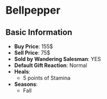 # Bellpepper

## Basic Information

- **Buy Price**: 155$
- **Sell Price**: 75$
- **Sold by Wandering Salesman**: YES
- **Default Gift Reaction**: Normal
- **Heals**:
  - 5 points of Stamina
- **Seasons**:
  - Fall